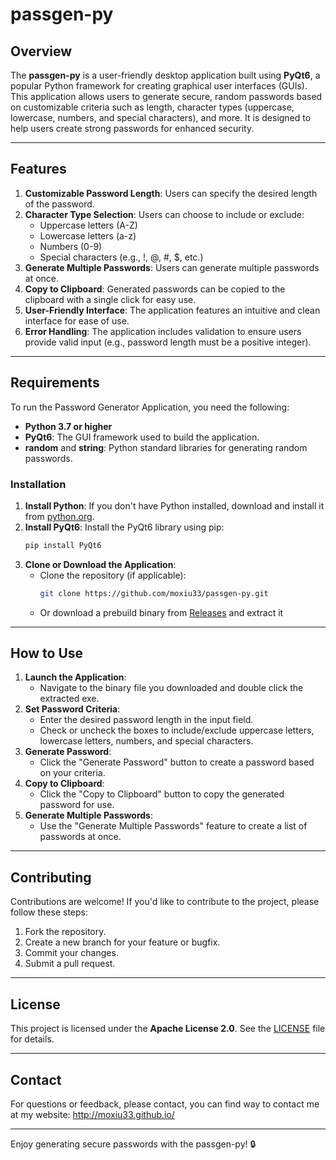 # passgen-py

## Overview

The **passgen-py** is a user-friendly desktop application built using **PyQt6**, a popular Python framework for creating graphical user interfaces (GUIs). This application allows users to generate secure, random passwords based on customizable criteria such as length, character types (uppercase, lowercase, numbers, and special characters), and more. It is designed to help users create strong passwords for enhanced security.

---

## Features

1. **Customizable Password Length**: Users can specify the desired length of the password.
2. **Character Type Selection**: Users can choose to include or exclude:
   - Uppercase letters (A-Z)
   - Lowercase letters (a-z)
   - Numbers (0-9)
   - Special characters (e.g., !, @, #, $, etc.)
3. **Generate Multiple Passwords**: Users can generate multiple passwords at once.
4. **Copy to Clipboard**: Generated passwords can be copied to the clipboard with a single click for easy use.
5. **User-Friendly Interface**: The application features an intuitive and clean interface for ease of use.
6. **Error Handling**: The application includes validation to ensure users provide valid input (e.g., password length must be a positive integer).

---

## Requirements

To run the Password Generator Application, you need the following:

- **Python 3.7 or higher**
- **PyQt6**: The GUI framework used to build the application.
- **random** and **string**: Python standard libraries for generating random passwords.

### Installation

1. **Install Python**: If you don't have Python installed, download and install it from [python.org](https://www.python.org/).
2. **Install PyQt6**: Install the PyQt6 library using pip:
   ```bash
   pip install PyQt6
   ```
3. **Clone or Download the Application**:
   - Clone the repository (if applicable):
     ```bash
     git clone https://github.com/moxiu33/passgen-py.git
     ```
   - Or download a prebuild binary from [Releases](https://github.com/moxiu33/passgen-py/releases/tag/v1.0) and extract it

---

## How to Use

1. **Launch the Application**:
   - Navigate to the binary file you downloaded and double click the extracted exe.
2. **Set Password Criteria**:
   - Enter the desired password length in the input field.
   - Check or uncheck the boxes to include/exclude uppercase letters, lowercase letters, numbers, and special characters.
3. **Generate Password**:
   - Click the "Generate Password" button to create a password based on your criteria.
4. **Copy to Clipboard**:
   - Click the "Copy to Clipboard" button to copy the generated password for use.
5. **Generate Multiple Passwords**:
   - Use the "Generate Multiple Passwords" feature to create a list of passwords at once.

---

## Contributing

Contributions are welcome! If you'd like to contribute to the project, please follow these steps:

1. Fork the repository.
2. Create a new branch for your feature or bugfix.
3. Commit your changes.
4. Submit a pull request.

---

## License

This project is licensed under the **Apache License 2.0**. See the [LICENSE](https://github.com/moxiu33/passgen-py/blob/main/LICENSE) file for details.

---

## Contact

For questions or feedback, please contact, you can find way to contact me at my website:  http://moxiu33.github.io/

---

Enjoy generating secure passwords with the passgen-py! 🔒
